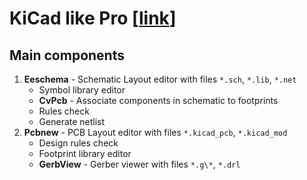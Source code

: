 # KiCad like Pro [[link](https://www.udemy.com/kicad-pro/)]

## Main components

1. **Eeschema** - Schematic Layout editor with files `*.sch`, `*.lib`, `*.net`
    - Symbol library editor
    - **CvPcb** - Associate components in schematic to footprints
    - Rules check
    - Generate netlist
1. **Pcbnew** - PCB Layout editor with files `*.kicad_pcb`, `*.kicad_mod`
    - Design rules check
    - Footprint library editor
    - **GerbView** - Gerber viewer with files `*.g\*`, `*.drl`

